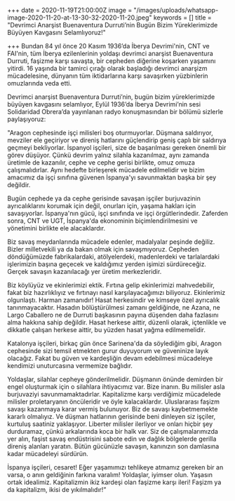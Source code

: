 +++
date = 2020-11-19T21:00:00Z
image = "/images/uploads/whatsapp-image-2020-11-20-at-13-30-32-2020-11-20.jpeg"
keywords = []
title = "Devrimci Anarşist Buenaventura Durruti’nin Bugün Bizim Yüreklerimizde Büyüyen Kavgasını Selamlıyoruz!"

+++
Bundan 84 yıl önce 20 Kasım 1936’da İberya Devrimi'nin, CNT ve FAI'nin, tüm İberya ezilenlerinin yoldaşı devrimci anarşist Buenaventura Durruti, faşizme karşı savaşta, bir cepheden diğerine koşarken yaşamını yitirdi. 16 yaşında bir tamirci çırağı olarak başladığı devrimci anarşizm mücadelesine, dünyanın tüm iktidarlarına karşı savaşırken yüzbinlerin omuzlarında veda etti.

Devrimci anarşist Buenaventura Durruti’nin, bugün bizim yüreklerimizde büyüyen kavgasını selamlıyor, Eylül 1936’da İberya Devrimi’nin sesi Solidaridad Obrera’da yayınlanan radyo konuşmasından bir bölümü sizlerle paylaşıyoruz:

"Aragon cephesinde işçi milisleri boş oturmuyorlar. Düşmana saldırıyor, mevziler ele geçiriyor ve direniş hatlarını güçlendirip geniş çaplı bir saldırıya geçmeyi bekliyorlar. İspanyol işçileri, size de başarılması gereken önemli bir görev düşüyor. Çünkü devrim yalnız silahla kazanılmaz, aynı zamanda üretimle de kazanılır, cephe ve cephe gerisi birlikte, omuz omuza çalışmalıdırlar. Aynı hedefte birleşerek mücadele edilmelidir ve bizim amacımız da işçi sınıfına güvenen İspanya'yı savunmaktan başka bir şey değildir.

Bugün cephede ya da cephe gerisinde savaşan işçiler burjuvazinin ayrıcalıklarını korumak için değil, onurları için, yaşama hakları için savaşıyorlar. İspanya'nın gücü, işçi sınıfında ve işçi örgütlerindedir. Zaferden sonra, CNT ve UGT, İspanya'da ekonominin biçimlendirilmesini ve yönetimini birlikte ele alacaklardır.

Biz savaş meydanlarında mücadele edenler, madalyalar peşinde değiliz. Bizler milletvekili ya da bakan olmak için savaşmıyoruz. Cepheden döndüğümüzde fabrikalardaki, atölyelerdeki, madenlerdeki ve tarlalardaki işlerimizin başına geçecek ve kaldığımız yerden işimizi sürdüreceğiz. Gerçek savaşın kazanılacağı yer üretim merkezleridir.

Biz köylüyüz ve ekinlerimizi ektik. Fırtına gelip ekinlerimizi mahvedebilir, fakat biz hazırlıklıyız ve fırtınayı nasıl karşılayacağımızı biliyoruz. Ekinlerimiz olgunlaştı. Harman zamanıdır! Hasat herkesindir ve kimseye özel ayrıcalık tanınmayacaktır. Hasadın bölüştürülmesi zamanı geldiğinde, ne Azana, ne Largo Caballero ne de Durruti başkasının payına düşenden daha fazlasını alma hakkına sahip değildir. Hasat herkese aittir, düzenli olarak, içtenlikle ve dikkatle çalışan herkese aittir, bu yüzden hasat yağma edilmemelidir.

Katalonya işçileri, birkaç gün önce Sarinena'da da söylediğim gibi, Aragon cephesinde sizi temsil etmekten gurur duyuyorum ve güveninize layık olacağız. Fakat bu güven ve kardeşliğin devam edebilmesi mücadeleye kendimizi unuturcasına vermemize bağlıdır.

Yoldaşlar, silahlar cepheye gönderilmelidir. Düşmanın önünde demirden bir engel oluşturmak için o silahlara ihtiyacımız var. Bize inanın. Bu milisler asla burjuvaziyi savunmamaktadırlar. Kapitalizme karşı verdiğimiz mücadelede milisler proletaryanın öncüleridir ve öyle kalacaklardır. Uluslararası faşizm savaşı kazanmaya karar vermiş bulunuyor. Biz de savaşı kaybetmemekte kararlı olmalıyız. Ve düşman hatlarının gerisinde beni dinleyen siz işçiler, kurtuluş saatiniz yaklaşıyor. Liberter milisler ilerliyor ve onları hiçbir şey durduramaz, çünkü arkalarında koca bir halk var. Siz de çalışmalarımızda yer alın, faşist savaş endüstrisini sabote edin ve dağlık bölgelerde gerilla direniş alanları yaratın. Bütün gücünüzle savaşın, kanınızın son damlasına kadar mücadeleyi sürdürün.

İspanya işçileri, cesaret! Eğer yaşamımızı tehlikeye atmamız gereken bir an varsa, o anın geldiğinin farkına varalım! Yoldaşlar, iyimser olun. Yaşasın ortak idealimiz. Kapitalizmin ikiz kardeşi olan faşizme karşı ileri! Faşizm ya da kapitalizm, ikisi de yıkılmalıdır!”